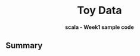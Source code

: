 <h1 align="center">
    <br>
        Toy Data
    <br>
  <h4 align="center">scala - Week1 sample code</h4>
</h1>

## Summary

